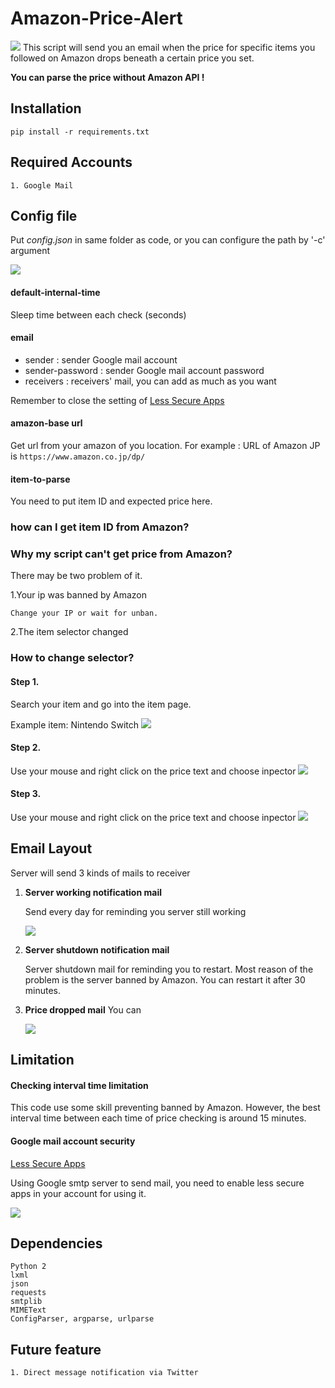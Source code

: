 # Amazon-Price-Alert

![](./images/icon.png)
This script will send you an email when the price for specific items you followed on Amazon drops beneath a certain price you set.


**You can parse the price without Amazon API !**





## Installation
`pip install -r requirements.txt`

## Required Accounts
```text
1. Google Mail
```
## Config file
Put *config.json* in same folder as code, or you can configure the path by '-c' argument

![](./images/json.png)

#### default-internal-time
Sleep time between each check (seconds)

#### email
- sender : sender Google mail account
- sender-password : sender Google mail account password 
- receivers : receivers' mail, you can add as much as you want
 
Remember to close the setting of [Less Secure Apps](https://www.google.com/settings/security/lesssecureapps)


#### amazon-base url
Get url from your amazon of you location. For example : URL of Amazon JP is `https://www.amazon.co.jp/dp/`
 

#### item-to-parse
You need to put item ID and expected price here.




### how can I get item ID from Amazon?

### Why my script can't get price from Amazon?
There may be two problem of it.

1.Your ip was banned by Amazon

	Change your IP or wait for unban.


2.The item selector changed


### How to change selector? 
#### Step 1.
Search your item and go into the item page.

Example item: Nintendo Switch
![](./images/st1.png)
#### Step 2.
Use your mouse and right click on the price text and choose inpector
![](./images/st2.png)
#### Step 3.
Use your mouse and right click on the price text and choose inpector
![](./images/st2.png)
## Email Layout
Server will send 3 kinds of mails to receiver

1. **Server working notification mail**
	
	Send every day for reminding you server still working
	
	![](./images/mail-2.png)
2. **Server shutdown notification mail**
	
	Server shutdown mail for reminding you to restart. Most reason of the problem is the server banned by Amazon. You can restart it after 30 minutes.
	
2. **Price dropped mail**
	You can 
	
	![](./images/mail-3.png)
	

## Limitation
#### Checking interval time limitation
This code use some skill preventing banned by Amazon. However, the best interval time between each time of price checking is around 15 minutes.

#### Google mail account security
[Less Secure Apps](https://www.google.com/settings/security/lesssecureapps)

Using Google smtp server to send mail, you need to enable less secure apps in your account for using it.

![](./images/lesssecure.png)
## Dependencies
```text
Python 2
lxml
json
requests
smtplib
MIMEText
ConfigParser, argparse, urlparse
```

## Future feature
```text
1. Direct message notification via Twitter
```
